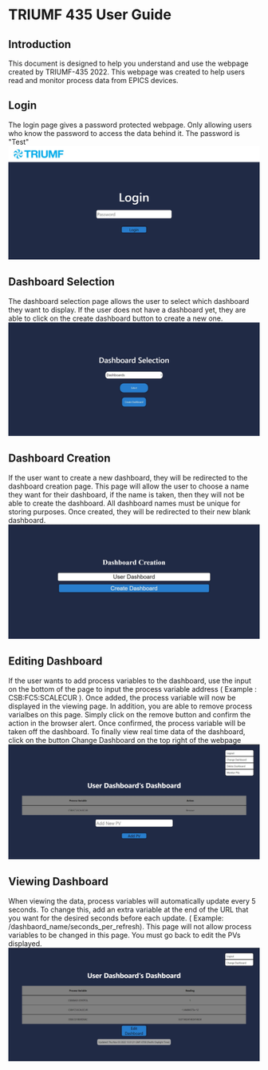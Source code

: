# TRIUMF 435 User Guide

## Introduction
This document is designed to help you understand and use the webpage created by TRIUMF-435 2022. This webpage was created to help users read and monitor process data from EPICS devices. 

## Login 
The login page gives a password protected webpage. Only allowing users who know the password to access the data behind it. The password is "Test"
\
<img src="/user-guide-images/home-page.jpg"/>

## Dashboard Selection
The dashboard selection page allows the user to select which dashboard they want to display. If the user does not have a dashboard yet, they are able to click on the create dashboard button to create a new one.
\
<img src="/user-guide-images/dashboard-select.jpg"/>

## Dashboard Creation
If the user want to create a new dashboard, they will be redirected to the dashboard creation page. This page will allow the user to choose a name they want for their dashboard, if the name is taken, then they will not be able to create the dashboard. All dashboard names must be unique for storing purposes. Once created, they will be redirected to their new blank dashboard.
\
<img src="/user-guide-images/dash-create.jpg"/>

## Editing Dashboard
If the user wants to add process variables to the dashboard, use the input on the bottom of the page to input the process variable address ( Example : CSB:FC5:SCALECUR ). Once added, the process variable will now be displayed in the viewing page. In addition, you are able to remove process varialbes on this page. Simply click on the remove button and confirm the action in the browser alert. Once confirmed, the process variable will be taken off the dashboard. To finally view real time data of the dashboard, click on the button Change Dashboard on the top right of the webpage
\
<img src="/user-guide-images/add-pv.jpg"/>

## Viewing Dashboard
When viewing the data, process variables will automatically update every 5 seconds. To change this, add an extra variable at the end of the URL that you want for the desired seconds before each update. ( Example: /dashbaord_name/seconds_per_refresh). This page will not allow process variables to be changed in this page. You must go back to edit the PVs displayed. 
\
<img src="/user-guide-images/view-pv.jpg"/>